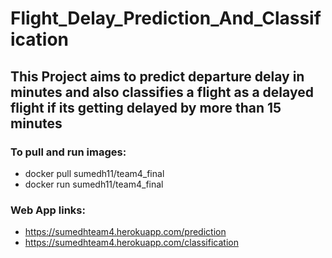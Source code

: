 # Flight_Delay_Prediction_And_Classification
## This Project aims to predict departure delay in minutes and also classifies a flight as a delayed flight if its getting delayed by more than 15 minutes   

### To pull and run images: 
- docker pull sumedh11/team4_final
- docker run sumedh11/team4_final

### Web App links:
- https://sumedhteam4.herokuapp.com/prediction
- https://sumedhteam4.herokuapp.com/classification
